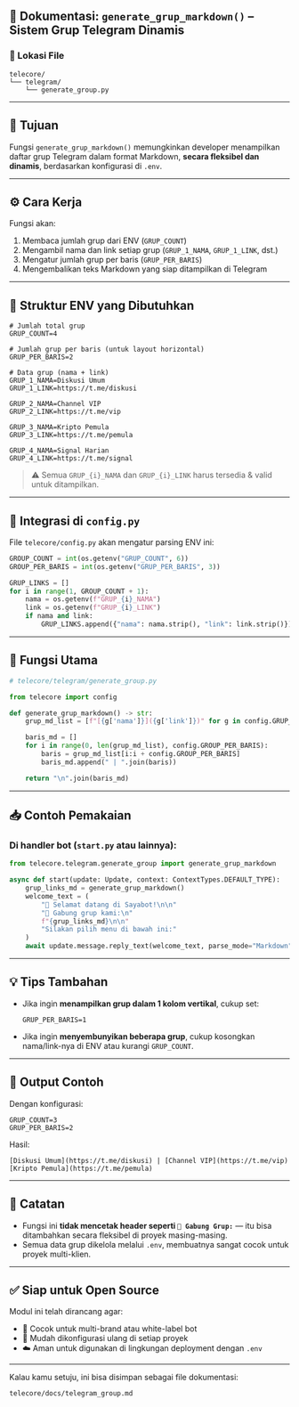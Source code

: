## 📘 Dokumentasi: `generate_grup_markdown()` – Sistem Grup Telegram Dinamis

### 📂 Lokasi File

```
telecore/
└── telegram/
    └── generate_group.py
```

---

## 🚀 Tujuan

Fungsi `generate_grup_markdown()` memungkinkan developer menampilkan daftar grup Telegram dalam format Markdown, **secara fleksibel dan dinamis**, berdasarkan konfigurasi di `.env`.

---

## ⚙️ Cara Kerja

Fungsi akan:

1. Membaca jumlah grup dari ENV (`GRUP_COUNT`)
2. Mengambil nama dan link setiap grup (`GRUP_1_NAMA`, `GRUP_1_LINK`, dst.)
3. Mengatur jumlah grup per baris (`GRUP_PER_BARIS`)
4. Mengembalikan teks Markdown yang siap ditampilkan di Telegram

---

## 🧩 Struktur ENV yang Dibutuhkan

```env
# Jumlah total grup
GRUP_COUNT=4

# Jumlah grup per baris (untuk layout horizontal)
GRUP_PER_BARIS=2

# Data grup (nama + link)
GRUP_1_NAMA=Diskusi Umum
GRUP_1_LINK=https://t.me/diskusi

GRUP_2_NAMA=Channel VIP
GRUP_2_LINK=https://t.me/vip

GRUP_3_NAMA=Kripto Pemula
GRUP_3_LINK=https://t.me/pemula

GRUP_4_NAMA=Signal Harian
GRUP_4_LINK=https://t.me/signal
```

> ⚠️ Semua `GRUP_{i}_NAMA` dan `GRUP_{i}_LINK` harus tersedia & valid untuk ditampilkan.

---

## 🧠 Integrasi di `config.py`

File `telecore/config.py` akan mengatur parsing ENV ini:

```python
GROUP_COUNT = int(os.getenv("GRUP_COUNT", 6))
GROUP_PER_BARIS = int(os.getenv("GRUP_PER_BARIS", 3))

GRUP_LINKS = []
for i in range(1, GROUP_COUNT + 1):
    nama = os.getenv(f"GRUP_{i}_NAMA")
    link = os.getenv(f"GRUP_{i}_LINK")
    if nama and link:
        GRUP_LINKS.append({"nama": nama.strip(), "link": link.strip()})
```

---

## 🔧 Fungsi Utama

```python
# telecore/telegram/generate_group.py

from telecore import config

def generate_grup_markdown() -> str:
    grup_md_list = [f"[{g['nama']}]({g['link']})" for g in config.GRUP_LINKS]

    baris_md = []
    for i in range(0, len(grup_md_list), config.GROUP_PER_BARIS):
        baris = grup_md_list[i:i + config.GROUP_PER_BARIS]
        baris_md.append(" | ".join(baris))

    return "\n".join(baris_md)
```

---

## 📥 Contoh Pemakaian

### Di handler bot (`start.py` atau lainnya):

```python
from telecore.telegram.generate_group import generate_grup_markdown

async def start(update: Update, context: ContextTypes.DEFAULT_TYPE):
    grup_links_md = generate_grup_markdown()
    welcome_text = (
        "👋 Selamat datang di Sayabot!\n\n"
        "📢 Gabung grup kami:\n"
        f"{grup_links_md}\n\n"
        "Silakan pilih menu di bawah ini:"
    )
    await update.message.reply_text(welcome_text, parse_mode="Markdown")
```

---

## 💡 Tips Tambahan

* Jika ingin **menampilkan grup dalam 1 kolom vertikal**, cukup set:

  ```env
  GRUP_PER_BARIS=1
  ```
* Jika ingin **menyembunyikan beberapa grup**, cukup kosongkan nama/link-nya di ENV atau kurangi `GRUP_COUNT`.

---

## 🧪 Output Contoh

Dengan konfigurasi:

```env
GRUP_COUNT=3
GRUP_PER_BARIS=2
```

Hasil:

```
[Diskusi Umum](https://t.me/diskusi) | [Channel VIP](https://t.me/vip)
[Kripto Pemula](https://t.me/pemula)
```

---

## 📌 Catatan

* Fungsi ini **tidak mencetak header seperti `🤝 Gabung Grup:`** — itu bisa ditambahkan secara fleksibel di proyek masing-masing.
* Semua data grup dikelola melalui `.env`, membuatnya sangat cocok untuk proyek multi-klien.

---

## ✅ Siap untuk Open Source

Modul ini telah dirancang agar:

* 💼 Cocok untuk multi-brand atau white-label bot
* 🔄 Mudah dikonfigurasi ulang di setiap proyek
* ☁️ Aman untuk digunakan di lingkungan deployment dengan `.env`

---

Kalau kamu setuju, ini bisa disimpan sebagai file dokumentasi:

```
telecore/docs/telegram_group.md
```

